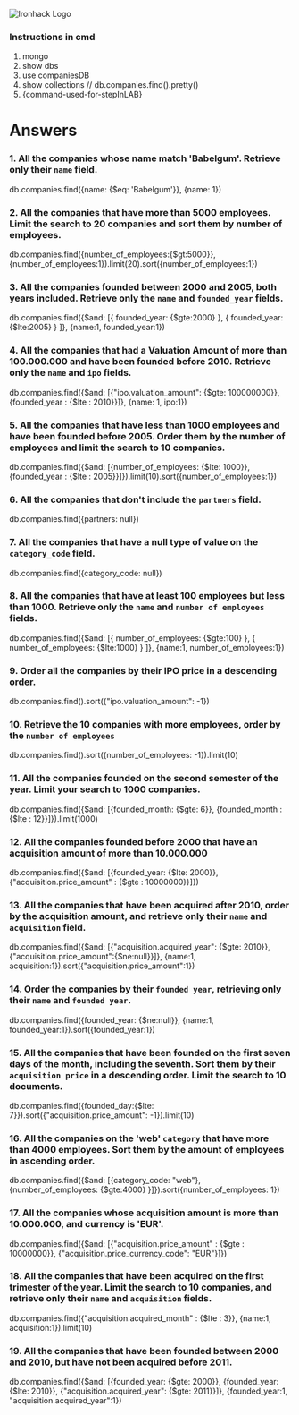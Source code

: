 ![Ironhack Logo](https://i.imgur.com/1QgrNNw.png)

### Instructions in cmd
1. mongo
2. show dbs
3. use companiesDB
4. show collections // db.companies.find().pretty()
5. {command-used-for-stepInLAB}

# Answers

### 1. All the companies whose name match 'Babelgum'. Retrieve only their `name` field.

db.companies.find({name: {$eq: 'Babelgum'}}, {name: 1})

### 2. All the companies that have more than 5000 employees. Limit the search to 20 companies and sort them by **number of employees**.

db.companies.find({number_of_employees:{$gt:5000}},{number_of_employees:1}).limit(20).sort({number_of_employees:1})

### 3. All the companies founded between 2000 and 2005, both years included. Retrieve only the `name` and `founded_year` fields.

db.companies.find({$and: [{ founded_year: {$gte:2000} }, { founded_year: {$lte:2005} } ]}, {name:1, founded_year:1})

### 4. All the companies that had a Valuation Amount of more than 100.000.000 and have been founded before 2010. Retrieve only the `name` and `ipo` fields.

db.companies.find({$and: [{"ipo.valuation_amount": {$gte: 100000000}}, {founded_year : {$lte : 2010}}]}, {name: 1, ipo:1})

### 5. All the companies that have less than 1000 employees and have been founded before 2005. Order them by the number of employees and limit the search to 10 companies.

db.companies.find({$and: [{number_of_employees: {$lte: 1000}}, {founded_year : {$lte : 2005}}]}).limit(10).sort({number_of_employees:1})

### 6. All the companies that don't include the `partners` field.

db.companies.find({partners: null})

### 7. All the companies that have a null type of value on the `category_code` field.

db.companies.find({category_code: null})

### 8. All the companies that have at least 100 employees but less than 1000. Retrieve only the `name` and `number of employees` fields.

db.companies.find({$and: [{ number_of_employees: {$gte:100} }, { number_of_employees: {$lte:1000} } ]}, {name:1, number_of_employees:1})

### 9. Order all the companies by their IPO price in a descending order.

db.companies.find().sort({"ipo.valuation_amount": -1})

### 10. Retrieve the 10 companies with more employees, order by the `number of employees`

db.companies.find().sort({number_of_employees: -1}).limit(10)

### 11. All the companies founded on the second semester of the year. Limit your search to 1000 companies.

db.companies.find({$and: [{founded_month: {$gte: 6}}, {founded_month : {$lte : 12}}]}).limit(1000)

### 12. All the companies founded before 2000 that have an acquisition amount of more than 10.000.000

db.companies.find({$and: [{founded_year: {$lte: 2000}}, {"acquisition.price_amount" : {$gte : 10000000}}]})

### 13. All the companies that have been acquired after 2010, order by the acquisition amount, and retrieve only their `name` and `acquisition` field.

db.companies.find({$and: [{"acquisition.acquired_year": {$gte: 2010}}, {"acquisition.price_amount":{$ne:null}}]}, {name:1, acquisition:1}).sort({"acquisition.price_amount":1})

### 14. Order the companies by their `founded year`, retrieving only their `name` and `founded year`.

db.companies.find({founded_year: {$ne:null}}, {name:1, founded_year:1}).sort({founded_year:1})

### 15. All the companies that have been founded on the first seven days of the month, including the seventh. Sort them by their `acquisition price` in a descending order. Limit the search to 10 documents.

db.companies.find({founded_day:{$lte: 7}}).sort({"acquisition.price_amount": -1}).limit(10)


### 16. All the companies on the 'web' `category` that have more than 4000 employees. Sort them by the amount of employees in ascending order.

db.companies.find({$and: [{category_code: "web"}, {number_of_employees: {$gte:4000} }]}).sort({number_of_employees: 1})


### 17. All the companies whose acquisition amount is more than 10.000.000, and currency is 'EUR'.

db.companies.find({$and: [{"acquisition.price_amount" : {$gte : 10000000}}, {"acquisition.price_currency_code": "EUR"}]})

### 18. All the companies that have been acquired on the first trimester of the year. Limit the search to 10 companies, and retrieve only their `name` and `acquisition` fields.

db.companies.find({"acquisition.acquired_month" : {$lte : 3}}, {name:1, acquisition:1}).limit(10)

### 19. All the companies that have been founded between 2000 and 2010, but have not been acquired before 2011.

db.companies.find({$and: [{founded_year: {$gte: 2000}}, {founded_year: {$lte: 2010}}, {"acquisition.acquired_year": {$gte: 2011}}]}, {founded_year:1, "acquisition.acquired_year":1})